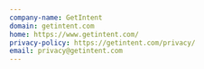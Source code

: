 ```yaml
---
company-name: GetIntent
domain: getintent.com
home: https://www.getintent.com/
privacy-policy: https://getintent.com/privacy/
email: privacy@getintent.com
---
```




